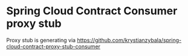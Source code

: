 # Spring Cloud Contract Consumer proxy stub 

Proxy stub is generating via https://github.com/krystianzybala/spring-cloud-contract-proxy-stub-consumer


